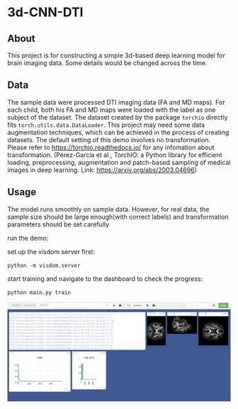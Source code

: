 # 3d-CNN-DTI
## About

This project is for constructing a simple 3d-based deep learning model for brain imaging data. Some details would be changed across the time.

## Data

The sample data were processed DTI imaging data (FA and MD maps). For each child, both his FA and MD maps were loaded with the label as one subject of the dataset. The dataset created by the package `torchio` directly fits `torch.utils.data.DataLoader`. This project may need some data augmentation techniques, which can be achieved in the process of creating datasets. The default setting of this demo involves no transformation. Please refer to https://torchio.readthedocs.io/ for any infomation about transformation. (Pérez-García et al., TorchIO: a Python library for efficient loading, preprocessing, augmentation and patch-based sampling of medical images
in deep learning. Link: https://arxiv.org/abs/2003.04696)

## Usage

The model runs smoothly on sample data. However, for real data, the sample size should be large enough(with correct labels) and transformation parameters should be set carefully

run the demo:

set up the visdom server first:
```
python -m visdom.server
```
start training and navigate to the dashboard to check the progress:
```
python main.py train
```

![image](img_files/visdom.png)
